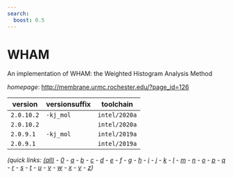 ```yaml
---
search:
  boost: 0.5
---
```

# WHAM

An implementation of WHAM: the Weighted Histogram Analysis Method

*homepage*: <http://membrane.urmc.rochester.edu/?page_id=126>

version | versionsuffix | toolchain
--------|---------------|----------
``2.0.10.2`` | ``-kj_mol`` | ``intel/2020a``
``2.0.10.2`` |  | ``intel/2020a``
``2.0.9.1`` | ``-kj_mol`` | ``intel/2019a``
``2.0.9.1`` |  | ``intel/2019a``


*(quick links: [(all)](../index.md) - [0](../0/index.md) - [a](../a/index.md) - [b](../b/index.md) - [c](../c/index.md) - [d](../d/index.md) - [e](../e/index.md) - [f](../f/index.md) - [g](../g/index.md) - [h](../h/index.md) - [i](../i/index.md) - [j](../j/index.md) - [k](../k/index.md) - [l](../l/index.md) - [m](../m/index.md) - [n](../n/index.md) - [o](../o/index.md) - [p](../p/index.md) - [q](../q/index.md) - [r](../r/index.md) - [s](../s/index.md) - [t](../t/index.md) - [u](../u/index.md) - [v](../v/index.md) - [w](../w/index.md) - [x](../x/index.md) - [y](../y/index.md) - [z](../z/index.md))*

